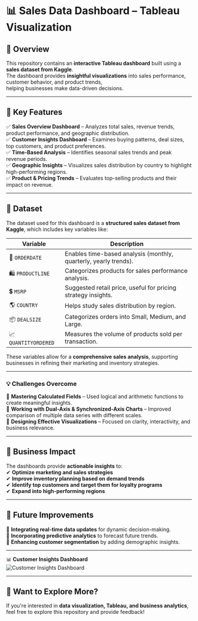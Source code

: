 # 📊 Sales Data Dashboard – Tableau Visualization  

## 🚀 Overview  
This repository contains an **interactive Tableau dashboard** built using a **sales dataset from Kaggle**.  
The dashboard provides **insightful visualizations** into sales performance, customer behavior, and product trends,  
helping businesses make data-driven decisions.  

---

## 📌 Key Features  
✅ **Sales Overview Dashboard** – Analyzes total sales, revenue trends, product performance, and geographic distribution.  
✅ **Customer Insights Dashboard** – Examines buying patterns, deal sizes, top customers, and product preferences.  
✅ **Time-Based Analysis** – Identifies seasonal sales trends and peak revenue periods.  
✅ **Geographic Insights** – Visualizes sales distribution by country to highlight high-performing regions.  
✅ **Product & Pricing Trends** – Evaluates top-selling products and their impact on revenue.  

---

## 📂 Dataset  
The dataset used for this dashboard is a **structured sales dataset from Kaggle**, which includes key variables like:  

| Variable          | Description |
|------------------|----------------------------------------------|
| 📅 `ORDERDATE`  | Enables time-based analysis (monthly, quarterly, yearly trends). |
| 🛍 `PRODUCTLINE` | Categorizes products for sales performance analysis. |
| 💲 `MSRP`       | Suggested retail price, useful for pricing strategy insights. |
| 🌎 `COUNTRY`    | Helps study sales distribution by region. |
| 📦 `DEALSIZE`   | Categorizes orders into Small, Medium, and Large. |
| 📈 `QUANTITYORDERED` | Measures the volume of products sold per transaction. |

These variables allow for a **comprehensive sales analysis**, supporting businesses in refining their marketing and inventory strategies.  

---

### 💡 Challenges Overcome  
📌 **Mastering Calculated Fields** – Used logical and arithmetic functions to create meaningful insights.  
📌 **Working with Dual-Axis & Synchronized-Axis Charts** – Improved comparison of multiple data series with different scales.  
📌 **Designing Effective Visualizations** – Focused on clarity, interactivity, and business relevance.  

---

## 🎯 Business Impact  
The dashboards provide **actionable insights** to:  
✔ **Optimize marketing and sales strategies**  
✔ **Improve inventory planning based on demand trends**  
✔ **Identify top customers and target them for loyalty programs**  
✔ **Expand into high-performing regions**  

---

## 📌 Future Improvements  
🔹 **Integrating real-time data updates** for dynamic decision-making.  
🔹 **Incorporating predictive analytics** to forecast future trends.  
🔹 **Enhancing customer segmentation** by adding demographic insights.  

---

📊 **Customer Insights Dashboard**  
![Customer Insights Dashboard](INSERT_IMAGE_LINK_HERE)  

---

## 📢 Want to Explore More?  
If you're interested in **data visualization, Tableau, and business analytics**, feel free to explore this repository and provide feedback!  
